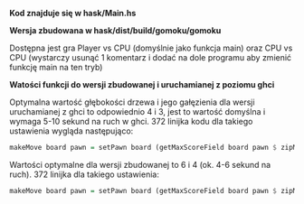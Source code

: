 __Kod znajduje się w hask/Main.hs__

__Wersja zbudowana w hask/dist/build/gomoku/gomoku__

Dostępna jest gra Player vs CPU (domyślnie jako funkcja main) oraz CPU vs CPU (wystarczy usunąć 1 komentarz i dodać na dole programu aby zmienić funkcję main na ten tryb)

__Watości funkcji do wersji zbudowanej i uruchamianej z poziomu ghci__

Optymalna wartość głębokości drzewa i jego gałęzienia dla wersji uruchamianej z ghci to odpowiednio 4 i 3, jest to wartość domyślna i wymaga 5-10 sekund na ruch w ghci. 372 linijka kodu dla takiego ustawienia wygląda następująco:

```haskell
makeMove board pawn = setPawn board (getMaxScoreField board pawn $ zipMaxWithFields 4 3 board pawn) pawn
```

Wartości optymalne dla wersji zbudowanej to 6 i 4 (ok. 4-6 sekund na ruch). 372 linijka dla takiego ustawienia:

```haskell
makeMove board pawn = setPawn board (getMaxScoreField board pawn $ zipMaxWithFields 6 4 board pawn) pawn
```
